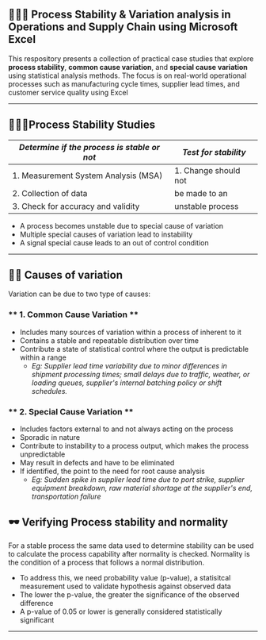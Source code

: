  ## 🤸🏼‍♂️ Process Stability & Variation analysis in Operations and Supply Chain using Microsoft Excel
 This respository presents a collection of practical case studies that explore **process stability**, **common cause variation**, and **special cause variation** using statistical analysis methods. The focus is on real-world operational processes such as manufacturing cycle times, supplier lead times, and customer service quality using Excel

---

## 🧑🏽‍🎤Process Stability Studies
| *Determine if the process is stable or not* | *Test for stability* |
| ------------------------------------------  |  ------------------  |
| 1. Measurement System Analysis (MSA)        | 1. Change should not |
| 2. Collection of data                       | be made to an        |
| 3. Check for accuracy and validity          | unstable process     |

- A process becomes unstable due to special cause of variation
- Multiple special causes of variation lead to instability
- A signal special cause leads to an out of control condition
---

## 🚣🏽 Causes of variation
Variation can be due to two type of causes:
### ** 1. Common Cause Variation **
- Includes many sources of variation within a process of inherent to it
- Contains a stable and repeatable distribution over time
- Contribute a state of statistical control where the output is predictable within a range
  - *Eg: Supplier lead time variability due to minor differences in shipment processing times; small delays due to traffic, weather, or loading queues, supplier's internal batching policy or shift schedules.*

### ** 2. Special Cause Variation **
- Includes factors external to and not always acting on the process
- Sporadic in nature
- Contribute to instability to a process output, which makes the process unpredictable
- May result in defects and have to be eliminated
- If identified, the point to the need for root cause analysis
   - *Eg: Sudden spike in supplier lead time due to port strike, supplier equipment breakdown, raw material shortage at the supplier's end, transportation failure*
 
## 🕶 Verifying Process stability and normality
For a stable process the same data used to determine stability can be used to calculate the process capability after normality is checked. Normality is the condition of a process that follows a normal distribution. 
- To address this, we need probability value (p-value), a statisitcal measurement used to validate hypothesis against observed data
- The lower the p-value, the greater the significance of the observed difference
- A p-value of 0.05 or lower is generally considered statistically significant
---
